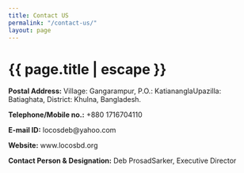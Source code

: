 ```yaml
---
title: Contact US
permalink: "/contact-us/"
layout: page
---
```


<h1 class="page-title">{{ page.title | escape }}</h1>

<p><strong>Postal Address:</strong> Village: Gangarampur, P.O.: KatiananglaUpazilla: Batiaghata, District: Khulna, Bangladesh.</p>

<p><strong>Telephone/Mobile no.:</strong> +880 1716704110</p>

<p><strong>E-mail ID:</strong> locosdeb@yahoo.com</p>

<p><strong>Website:</strong> www.locosbd.org</p>

<p><strong>Contact Person & Designation:</strong> Deb ProsadSarker, Executive Director</p>